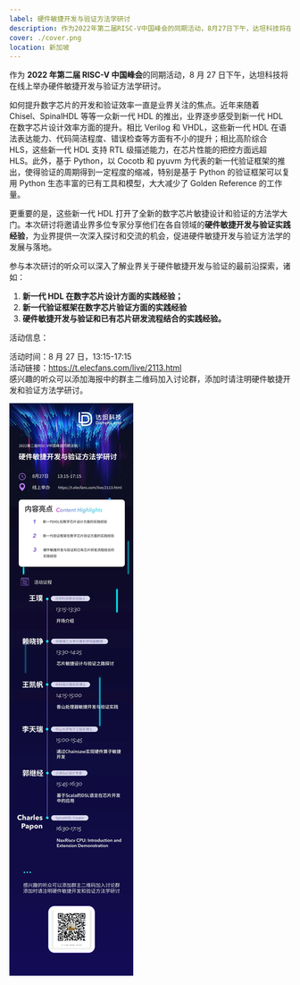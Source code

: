 ```yaml
---
label: 硬件敏捷开发与验证方法学研讨
description: 作为2022年第二届RISC-V中国峰会的同期活动，8月27日下午，达坦科技将在线上举办硬件敏捷开发与验证方法学研讨。
cover: ./cover.png
location: 新加坡
---
```


作为 **2022 年第二届 RISC-V 中国峰会**的同期活动，8 月 27 日下午，达坦科技将在线上举办硬件敏捷开发与验证方法学研讨。

如何提升数字芯片的开发和验证效率一直是业界关注的焦点。近年来随着 Chisel、SpinalHDL 等等一众新一代 HDL 的推出，业界逐步感受到新一代 HDL 在数字芯片设计效率方面的提升。相比 Verilog 和 VHDL，这些新一代 HDL 在语法表达能力、代码简洁程度、错误检查等方面有不小的提升；相比高阶综合 HLS，这些新一代 HDL 支持 RTL 级描述能力，在芯片性能的把控方面远超 HLS。此外，基于 Python，以 Cocotb 和 pyuvm 为代表的新一代验证框架的推出，使得验证的周期得到一定程度的缩减，特别是基于 Python 的验证框架可以复用 Python 生态丰富的已有工具和模型，大大减少了 Golden Reference 的工作量。

更重要的是，这些新一代 HDL 打开了全新的数字芯片敏捷设计和验证的方法学大门。本次研讨将邀请业界多位专家分享他们在各自领域的**硬件敏捷开发与验证实践经验**，为业界提供一次深入探讨和交流的机会，促进硬件敏捷开发与验证方法学的发展与落地。

参与本次研讨的听众可以深入了解业界关于硬件敏捷开发与验证的最前沿探索，诸如：

1. **新一代 HDL 在数字芯片设计方面的实践经验；**
2. **新一代验证框架在数字芯片验证方面的实践经验**
3. **硬件敏捷开发与验证和已有芯片研发流程结合的实践经验。**

活动信息：

活动时间：8 月 27 日，13:15-17:15  
活动链接：https://t.elecfans.com/live/2113.html  
感兴趣的听众可以添加海报中的群主二维码加入讨论群，添加时请注明硬件敏捷开发和验证方法学研讨。

![图片](./imgae1.jpg)
